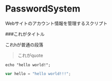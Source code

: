 PasswordSystem
==============

Webサイトのアカウント情報を管理するスクリプト

###これがタイトル

これhが普通の段落

>これがquote

```
echo "hello world!";
```

```javascript
var hello = "hello world!!!";
```
